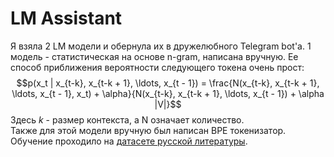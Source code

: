 # LM Assistant
Я взяла 2 LM модели и обернула их в дружелюбного Telegram bot'а. 1 модель - статистическая на основе n-gram, написана вручную. Ее способ приближения вероятности следующего токена очень прост:
$$p(x_t | x_{t-k}, x_{t-k + 1}, \ldots, x_{t - 1}) = \frac{N(x_{t-k}, x_{t-k + 1}, \ldots, x_{t - 1}, x_t) + \alpha}{N(x_{t-k}, x_{t-k + 1}, \ldots, x_{t - 1}) +  \alpha |V|}$$ Здесь $k$ - размер контекста, а N означает количество.\
Также для этой модели вручную был написан BPE токенизатор. Обучение проходило на [датасете русской литературы](https://www.kaggle.com/datasets/d0rj3228/russian-literature/data).
